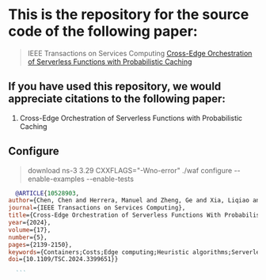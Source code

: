 # This is the repository for the source code of the following paper:

> IEEE Transactions on Services Computing [Cross-Edge Orchestration of Serverless Functions with Probabilistic Caching](https://ieeexplore.ieee.org/abstract/document/10528903)

## If you have used this repository, we would appreciate citations to the following paper:

<ol>
  <li>Cross-Edge Orchestration of Serverless Functions with Probabilistic Caching</li>
</ol>


## Configure
> download ns-3 3.29
> CXXFLAGS="-Wno-error" ./waf configure --enable-examples --enable-tests


  ```bibtex
    @ARTICLE{10528903,
  author={Chen, Chen and Herrera, Manuel and Zheng, Ge and Xia, Liqiao and Ling, Zhengyang and Wang, Jiangtao},
  journal={IEEE Transactions on Services Computing}, 
  title={Cross-Edge Orchestration of Serverless Functions With Probabilistic Caching}, 
  year={2024},
  volume={17},
  number={5},
  pages={2139-2150},
  keywords={Containers;Costs;Edge computing;Heuristic algorithms;Serverless computing;Optimization;Processor scheduling;Edge computing;resource allocation;serverless computing},
  doi={10.1109/TSC.2024.3399651}}

    ```
